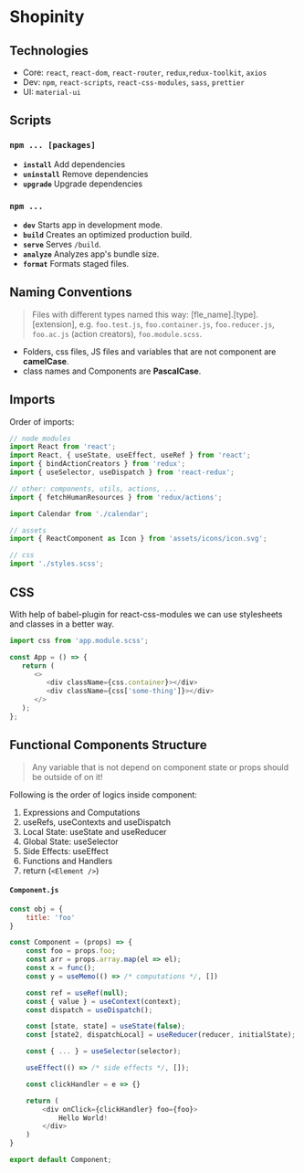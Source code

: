 # Shopinity

## Technologies

-  Core: `react`, `react-dom`, `react-router`, `redux`,`redux-toolkit`, `axios`
-  Dev: `npm`, `react-scripts`, `react-css-modules`, `sass`, `prettier`
-  UI: `material-ui`

## Scripts

### `npm ... [packages]`

-  **`install`** Add dependencies
-  **`uninstall`** Remove dependencies
-  **`upgrade`** Upgrade dependencies

### `npm ...`

-  **`dev`** Starts app in development mode.
-  **`build`** Creates an optimized production build.
-  **`serve`** Serves `/build`.
-  **`analyze`** Analyzes app's bundle size.
-  **`format`** Formats staged files.

## Naming Conventions

> Files with different types named this way: [fle_name].[type].[extension], e.g. `foo.test.js`, `foo.container.js`, `foo.reducer.js`, `foo.ac.js` (action creators), `foo.module.scss`.

-  Folders, css files, JS files and variables that are not component are **camelCase**.
-  class names and Components are **PascalCase**.

## Imports

Order of imports:

```js
// node_modules
import React from 'react';
import React, { useState, useEffect, useRef } from 'react';
import { bindActionCreators } from 'redux';
import { useSelector, useDispatch } from 'react-redux';

// other: components, utils, actions, ...
import { fetchHumanResources } from 'redux/actions';

import Calendar from './calendar';

// assets
import { ReactComponent as Icon } from 'assets/icons/icon.svg';

// css
import './styles.scss';
```

## CSS

With help of babel-plugin for react-css-modules we can use stylesheets and classes in a better way.

```js
import css from 'app.module.scss';

const App = () => {
   return (
      <>
         <div className={css.container}></div>
         <div className={css['some-thing']}></div>
      </>
   );
};
```

## Functional Components Structure

> Any variable that is not depend on component state or props should be outside of on it!

Following is the order of logics inside component:

1. Expressions and Computations
2. useRefs, useContexts and useDispatch
3. Local State: useState and useReducer
4. Global State: useSelector
5. Side Effects: useEffect
6. Functions and Handlers
7. return (`<Element />`)

#### `Component.js`

```js
const obj = {
    title: 'foo'
}

const Component = (props) => {
    const foo = props.foo;
    const arr = props.array.map(el => el);
    const x = func();
    const y = useMemo(() => /* computations */, [])

    const ref = useRef(null);
    const { value } = useContext(context);
    const dispatch = useDispatch();

    const [state, state] = useState(false);
    const [state2, dispatchLocal] = useReducer(reducer, initialState);

    const { ... } = useSelector(selector);

    useEffect(() => /* side effects */, []);

    const clickHandler = e => {}

    return (
        <div onClick={clickHandler} foo={foo}>
            Hello World!
        </div>
    )
}

export default Component;
```
